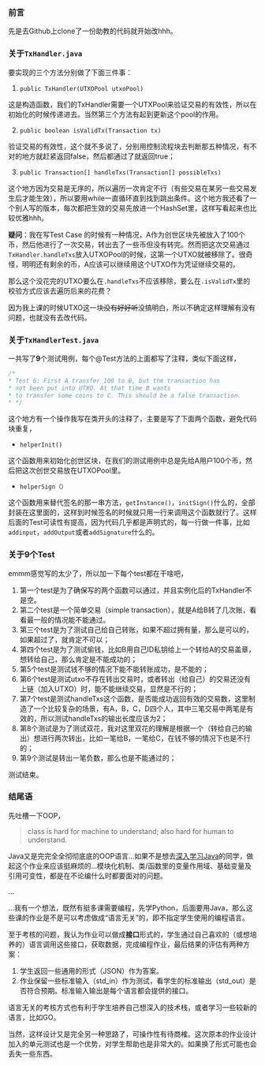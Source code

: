 ### 前言

先是去Github上clone了一份助教的代码就开始改hhh。



### 关于`TxHandler.java`

要实现的三个方法分别做了下面三件事：

1. `public TxHandler(UTXOPool utxoPool)`

这是构造函数，我们的TxHandler需要一个UTXPool来验证交易的有效性，所以在初始化的时候传递进去。当然第三个方法有起到更新这个pool的作用。



2. `public boolean isValidTx(Transaction tx)`

验证交易的有效性，这个就不多说了，分别用控制流程块去判断那五种情况，有不对的地方就赶紧返回false，然后都通过了就返回true；



3. `public Transaction[] handleTxs(Transaction[] possibleTxs)`

这个地方因为交易是无序的，所以遍历一次肯定不行（有些交易在某另一些交易发生后才能生效），所以要用while一直循环直到找到跳出条件。这个地方我还看了一个别人写的版本，每次都把生效的交易先放进一个HashSet里，这样写看起来也比较优雅hhh。



**疑问**：我在写Test Case 的时候有一种情况，A作为创世区块先被放入了100个币，然后他进行了一次交易，转出去了一些币但没有转完。然而把这次交易通过`TxHandler.handleTxs`放入UTXOPool的时候，这第一个UTXO就被移除了。很奇怪，明明还有剩余的币，A应该可以继续用这个UTXO作为凭证继续交易的。

那么这个没花完的UTXO要么在`.handleTxs`不应该移除，要么在`.isValidTx`里的校验方式应该去遍历后来的花费？

因为我上课的时候UTXO这一块~~没有好好听~~没搞明白，所以不确定这样理解有没有问题，也就没有去改代码。



### 关于`TxHandlerTest.java`

一共写了**9**个测试用例，每个@Test方法的上面都写了注释，类似下面这样，

```java
/*
* Test 6: First A transfer 100 to B, but the transaction has 
* not been put into UTXO. At that time B wants
* to transfer some coins to C. This should be a false transaction.
* */
```

这个地方有一个操作我写在类开头的注释了，主要是写了下面两个函数，避免代码块重复，

- `helperInit()`

这个函数用来初始化创世区块，在我们的测试用例中总是先给A用户100个币，然后把这次创世交易放在UTXOPool里。

- `helperSign（）`

这个函数用来替代签名的那一串方法，`getInstance()`，`initSign()`什么的，全部封装在这里面的，这样到时候签名的时候就只用一行来调用这个函数就行了。这样后面的Test可读性有提高，因为代码几乎都是声明式的，每一行做一件事，比如`addinput`，`addOutput`或者`addSignature`什么的。

### 关于9个Test

emmm感觉写的太少了，所以加一下每个test都在干啥吧，

1. 第一个test是为了确保写的两个函数可以通过，并且实例化后的TxHandler不是空。
2. 第二个test是一个简单交易（simple transaction），就是A给B转了几次账，看看最一般的情况能不能通过。
3. 第三个test是为了测试自己给自己转账，如果不超过拥有量，那么是可以的，如果超过了，就肯定不可以；
4. 第四个test是为了测试偷钱，比如B用自己ID私钥给上一个转给A的交易盖章，想转给自己，那么肯定是不能成功的；
5. 第5个test是测试钱不够的情况下能不能转账成功，是不能的；
6. 第6个test是测试utxo不存在转出交易时，或者转出（给自己）的交易还没有上链（加入UTXO）时，能不能继续交易，显然是不行的；
7. 第7个test是测试handleTxs这个函数，是否能成功返回有效的交易数，这里制造了一个比较复杂的场景，有A，B，C，D四个人，其中三笔交易中两笔是有效的，所以测试handleTxs的输出长度应该为2；
8. 第8个测试是为了测试双花，我对这里双花的理解是根据一个（转给自己的输出）想进行两次转出，比如一笔给B，一笔给C，在钱不够的情况下也是不行的；
9. 第9个测试是转出一笔负数，那么也是不能通过的；

测试结束。

### 结尾语

先吐槽一下OOP，

> class is hard for machine to understand; also hard for human to understand.

Java又是完完全全彻彻底底的OOP语言...如果不是想去<u>深入学习Java</u>的同学，做起这个作业来应该挺麻烦的...模块化机制、类/函数里的变量作用域、基础变量及引用可变性，都是在不论编什么时都要面对的问题。

...

...我有一个想法，既然有挺多课需要编程，先学Python，后面要用Java，那么这些课的作业是不是可以考虑做成“语言无关”的，即不指定学生使用的编程语言。

至于考核的问题，我认为作业可以做成**接口**形式的，学生通过自己喜欢的（或想培养的）语言调用这些接口，获取数据，完成编程作业，最后结果的评估有两种方案：

1. 学生返回一些通用的形式（JSON）作为答案。
2. 作业保留一些标准输入（std_in）作为测试，看学生的标准输出（std_out）是否符合预期。标准输入输出是每个语言都会提供的接口。

语言无关的考核方式也有利于学生培养自己想深入的技术栈，或者学习一些较新的语言，比如GO。

当然，这样设计又是完全另一种思路了，可操作性有待商榷。这次原本的作业设计加入的单元测试也是一个优势，对学生帮助也是非常大的。如果换了形式可能也会丢失一些东西。

